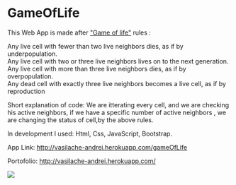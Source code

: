 # GameOfLife #

This Web App is made after <a href="https://en.wikipedia.org/wiki/Conway%27s_Game_of_Life">"Game of life"</a>  rules : <br>

Any live cell with fewer than two live neighbors dies, as if by underpopulation. <br>
Any live cell with two or three live neighbors lives on to the next generation. <br>
Any live cell with more than three live neighbors dies, as if by overpopulation. <br>
Any dead cell with exactly three live neighbors becomes a live cell, as if by reproduction <br>

Short explanation of code: We are itterating every cell, and we are checking his active neighbors, if we have a specific number of active 
neighbors , we are changing the status of cell,by the above rules.

In development I used: Html, Css, JavaScript, Bootstrap. <br>

App Link: http://vasilache-andrei.herokuapp.com/gameOfLife

Portofolio: http://vasilache-andrei.herokuapp.com/


<img src="http://vasilache-andrei.herokuapp.com/portofolioGifs/gameOfLife.gif">

